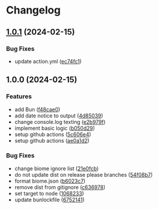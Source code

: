 # Changelog

## [1.0.1](https://github.com/majksa-actions/build-version/compare/v1.0.0...v1.0.1) (2024-02-15)


### Bug Fixes

* update action.yml ([ec74fc1](https://github.com/majksa-actions/build-version/commit/ec74fc1466d9f1e13dde3e108ab6d8d4b239aa57))

## 1.0.0 (2024-02-15)


### Features

* add Bun ([f48cae0](https://github.com/majksa-actions/build-version/commit/f48cae0e6d8b20fcefdb80426db00a3f3f8296e8))
* add date notice to output ([4d85039](https://github.com/majksa-actions/build-version/commit/4d8503986d996b6fe6fee9c9cb4fdbc2ba1b7ca6))
* change console.log texting ([e2b979f](https://github.com/majksa-actions/build-version/commit/e2b979f599a14fd148b34efab99058be47006f5f))
* implement basic logic ([b050d29](https://github.com/majksa-actions/build-version/commit/b050d297af005afe9441f2213aba2b153c1a4f9d))
* setup github actions ([5c606e4](https://github.com/majksa-actions/build-version/commit/5c606e4432c48f1ef40e719d02b077cfa7c25443))
* setup github actions ([ae0a1d2](https://github.com/majksa-actions/build-version/commit/ae0a1d293172d0eeae622e1959fd1dd09b39bed5))


### Bug Fixes

* change biome ignore list ([21e0fcb](https://github.com/majksa-actions/build-version/commit/21e0fcb6d0f82d9067f8f8c1745c94449a2ff8d3))
* do not update dist on release please branches ([54f08b7](https://github.com/majksa-actions/build-version/commit/54f08b76a369f3a1b5163bd91413e482991916c7))
* format biome.json ([b6023c7](https://github.com/majksa-actions/build-version/commit/b6023c79a23f1e687d950ccf3909848fe32efa8f))
* remove dist from gitignore ([c636978](https://github.com/majksa-actions/build-version/commit/c6369782681d54aa168ac9190b5bdcd480936166))
* set target to node ([1068233](https://github.com/majksa-actions/build-version/commit/1068233460ea2c074b518ddd6948381dbb3011a2))
* update bunlockfile ([6752141](https://github.com/majksa-actions/build-version/commit/6752141569bbab952dfafee2563c22b8cd5e8256))
